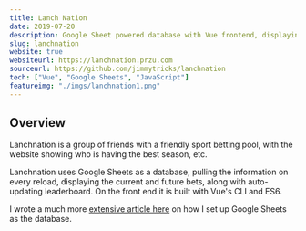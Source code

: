 ```yaml
---
title: Lanch Nation
date: 2019-07-20
description: Google Sheet powered database with Vue frontend, displaying friends live betting pool information
slug: lanchnation
website: true
websiteurl: https://lanchnation.przu.com
sourceurl: https://github.com/jimmytricks/lanchnation
tech: ["Vue", "Google Sheets", "JavaScript"]
featureimg: "./imgs/lanchnation1.png"
---
```


## Overview
Lanchnation is a group of friends with a friendly sport betting pool, with the website showing who is having the best season, etc.

Lanchnation uses Google Sheets as a database, pulling the information on every reload, displaying the current and future bets, along with auto-updating leaderboard. On the front end it is built with Vue's CLI and ES6. 

I wrote a much more [extensive article here](/posts/google-sheets-db) on how I set up Google Sheets as the database. 